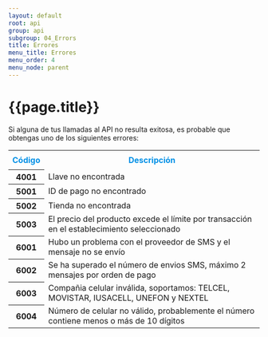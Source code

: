 ```yaml
---
layout: default
root: api
group: api
subgroup: 04_Errors
title: Errores
menu_title: Errores
menu_order: 4
menu_node: parent
---
```

# {{page.title}}

Si alguna de tus llamadas al API no resulta exitosa, es probable que obtengas uno de los siguientes errores:

<section class="card endpoint">
  <div style="border-radius: 4px 4px 4px 4px;" class="card-description ep-description">
	<table>
	  <tbody>
	  	<tr style="line-height: 30px;">
	  	  <th style="color:#0090e6">Código</th>
	  	  <th style="color:#0090e6">Descripción</th>
	  	</tr>
		<tr>
	      <th>4001</th>
	      <td style="width:90%">Llave no encontrada</td>  
	    </tr>
	    <tr>
	      <th>5001</th>
	      <td style="width:90%">ID de pago no encontrado</td>
	    </tr>
	    <tr>
	      <th>5002</th>
	      <td style="width:90%">Tienda no encontrada</td>
	    </tr>
	    <tr>
	      <th>5003</th>
	      <td style="width:90%">El precio del producto excede el límite por transacción en el establecimiento seleccionado</td>
	    </tr>
	    <tr>
	      <th>6001</th>
	      <td style="width:90%">Hubo un problema con el proveedor de SMS y el mensaje no se envío</td>
	    </tr> 
	    <tr>
	      <th>6002</th>
	      <td style="width:20%">Se ha superado el número de envios SMS, máximo 2 mensajes por orden de pago</td>
	    </tr>
	    <tr>
	      <th>6003</th>
	      <td>Compañia celular inválida, soportamos: TELCEL, MOVISTAR, IUSACELL, UNEFON y NEXTEL</td>
	    </tr>
	    <tr>
	      <th>6004</th>
	      <td>Número de celular no válido, probablemente el número contiene menos o más de 10 dígitos</td>
	    </tr>
	  </tbody>
	</table>
  </div>
</section>